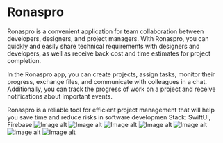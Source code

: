 # Ronaspro

Ronaspro is a convenient application for team collaboration between developers, designers, and project managers. With Ronaspro, you can quickly and easily share technical requirements with designers and developers, as well as receive back cost and time estimates for project completion.

In the Ronaspro app, you can create projects, assign tasks, monitor their progress, exchange files, and communicate with colleagues in a chat. Additionally, you can track the progress of work on a project and receive notifications about important events.

Ronaspro is a reliable tool for efficient project management that will help you save time and reduce risks in software developmen
Stack: SwiftUI, Firebase 
![Image alt](https://github.com/baranov89/Ronaspro/blob/main/RonasPro7.png)
![Image alt](https://github.com/baranov89/Ronaspro/blob/main/RonasPro6.png)
![Image alt](https://github.com/baranov89/Ronaspro/blob/main/RonasPro5.png)
![Image alt](https://github.com/baranov89/Ronaspro/blob/main/RonasPro4.png)
![Image alt](https://github.com/baranov89/Ronaspro/blob/main/RonasPro3.png)
![Image alt](https://github.com/baranov89/Ronaspro/blob/main/RonasPro2.png)
![Image alt](https://github.com/baranov89/Ronaspro/blob/main/RonasPro1.png)
